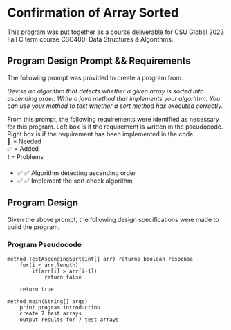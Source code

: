 # Confirmation of Array Sorted
This program was put together as a course deliverable for CSU Global 2023 Fall C term course CSC400: Data Structures & Algorithms.

## Program Design Prompt && Requirements
The following prompt was provided to create a program from.

*Devise an algorithm that detects whether a given array is sorted into ascending order. Write a java method that implements your algorithm. You can use your method to test whether a sort method has executed correctly.*

From this prompt, the following requirements were identified as necessary for this program. Left box is if the requirement is written in the pseudocode. Right box is if the requirement has been implemented in the code.\
:white_square_button: = Needed\
:white_check_mark: = Added\
:heavy_exclamation_mark: = Problems

* :white_check_mark: :white_check_mark: Algorithm detecting ascending order
* :white_check_mark: :white_check_mark: Implement the sort check algorithm

## Program Design
Given the above prompt, the following design specifications were made to build the program.

### Program Pseudocode 
``` 
method TestAscendingSort(int[] arr) returns boolean response
    for(i < arr.length)
        if(arr[i] > arr[i+1])
            return false

    return true

method main(String[] args)
    print program introduction
    create 7 test arrays
    output results for 7 test arrays
```